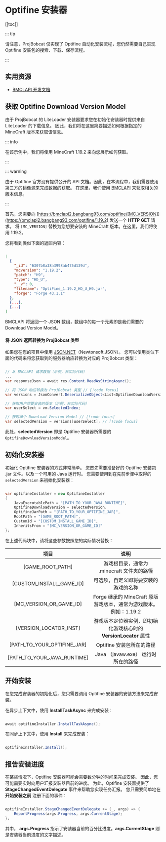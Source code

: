 # Optifine 安装器

[[toc]]

::: tip

请注意，ProjBobcat 仅实现了 Optifine 自动化安装流程，您仍然需要自己实现 Optifine 安装包的搜索、下载、保存流程。

:::

## 实用资源

- [BMCLAPI 开发文档](https://bmclapidoc.bangbang93.com/)

## 获取 Optifine Download Version Model

由于 ProjBobcat 的 LiteLoader 安装器要求您在初始化安装器时提供来自 LiteLoader 的下载信息。
因此，我们将在这里简要描述如何根据指定的 MineCraft 版本来获取该信息。

::: info

在该示例中，我们将使用 MineCraft 1.19.2 来向您展示如何获取。

:::

::: warning

由于 Optifine 官方没有提供公开的 API 文档。因此，在本流程中，我们需要使用第三方的镜像源来完成数据的获取。
在这里，我们使用 [BMCLAPI](https://bmclapidoc.bangbang93.com/) 来获取相关的版本信息。

:::

首先，您需要向 [https://bmclapi2.bangbang93.com/optifine/[MC_VERSION]](https://bmclapi2.bangbang93.com/optifine/1.19.2) 发送一个 **HTTP GET** 请求。
将 `[MC_VERSION]` 替换为您想要安装的 MineCraft 版本。在这里，我们将使用 1.19.2。

您将看到类似下面的返回内容：

```json

[
  {
    "_id": "6307b8a38a3998ab475d139d",
    "mcversion": "1.19.2",
    "patch": "H9",
    "type": "HD_U",
    "__v": 0,
    "filename": "OptiFine_1.19.2_HD_U_H9.jar",
    "forge": "Forge 43.1.1"
  },
  {...},
  {...}
]

```

BMCLAPI 将返回一个 JSON 数组，数组中的每一个元素即是我们需要的 Download Version Model。

#### 将 JSON 返回转换为 ProjBobcat 类型

如果您在您的项目中使用 [JSON.NET](https://www.newtonsoft.com/json)（Newtonsoft.JSON）。
您可以使用类似下面的代码来将您获取到的服务器响应转换为对应的 ProjBobcat 类型：

```c#

// 从 BMCLAPI 请求数据（示例，非实际代码）
...
var responseJson = await res.Content.ReadAsStringAsync();

// 将 JSON 响应转换为 ProjBobcat 类型 // [!code focus]
var versions = JsonConvert.DeserializeObject<List<OptifineDownloadVersionModel>>(responseJson); // [!code focus]

// 获取用户想要安装的版本（示例，非实际代码）
var userSelect = vm.SelectedIndex;

// 获取单个 Download Version Model // [!code focus]
var selectedVersion = versions[userSelect]; // [!code focus]

```

此处，**selectedVersion** 即是 Optifine 安装器所需要的 `OptifineDownloadVersionModel`。

## 初始化安装器

初始化 Optifine 安装器的方式非常简单。
您首先需要准备好的 Optifine 安装包 .jar 文件。以及一个可用的 Java 运行时。
您需要使用到在先前步骤中取得的 `selectedVersion` 来初始化安装器：

```c#

var optifineInstaller = new OptifineInstaller
{
    JavaExecutablePath = "[PATH_TO_YOUR_JAVA_RUNTIME]",
    OptifineDownloadVersion = selectedVersion,
    OptifineJarPath = "[PATH_TO_YOUR_OPTIFINE_JAR]",
    RootPath = "[GAME_ROOT_PATH]",
    CustomId = "[CUSTOM_INSTALL_GAME_ID]",
    InheritsFrom = "[MC_VERSION_OR_GAME_ID]"
};

```

在上述代码块中，请将这些参数按照您的实际情况替换：

|                  项目                   |                      说明                       |
|:-------------------------------------:|:---------------------------------------------:|
|           [GAME_ROOT_PATH]            |          游戏根目录，通常为 .minecraft 文件夹的路径          |
|       [CUSTOM_INSTALL_GAME_ID]        |              可选项，自定义即将要安装的游戏的名称               |
|        [MC_VERSION_OR_GAME_ID]        | Forge 继承的 MineCraft 原版游戏版本，通常为游戏版本。例如：1.19.2  |
|        [VERSION_LOCATOR_INST]         |  游戏版本定位器实例，即初始化游戏核心时的 **VersionLocator** 属性   |
|      [PATH_TO_YOUR_OPTIFINE_JAR]      |               Optifine 安装包所在的路径               |
|      [PATH_TO_YOUR_JAVA_RUNTIME]      |           Java （javaw.exe） 运行时所在的路径           |

## 开始安装

在您完成安装器的初始化后，您只需要调用 Optifine 安装器的安装方法来完成安装。

在异步上下文中，使用 **InstallTaskAsync** 来完成安装：

```c#

await optifineInstaller.InstallTaskAsync();

```

在同步上下文中，使用 **Install** 来完成安装：

```c#

optifineInstaller.Install();

```

## 报告安装进度

在某些情况下，Optifine 安装器可能会需要数分钟的时间来完成安装。
因此，您可能需要实时向用户汇报安装器目前的进度。
为此，Optifine 安装器提供了 **StageChangedEventDelegate** 事件来帮助您实现任务汇报。
您只需要简单地在 **开始安装之前** 注册下面的事件：

```c#

optifineInstaller.StageChangedEventDelegate += (_, args) => {
    ReportProgress(args.Progress, args.CurrentStage);
};

```

其中， **args.Progress** 指示了安装器当前的百分比进度。**args.CurrentStage** 则是安装器当前进度的文字描述。

